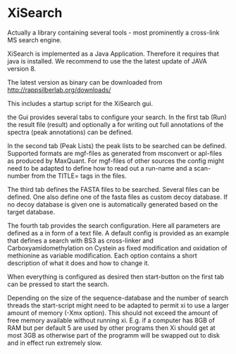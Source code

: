 # XiSearch
Actually a library containing several tools - most prominently a cross-link MS search engine.

XiSearch is implemented as a Java Application. Therefore it requires that java is installed. We recommend to use the the latest update of JAVA version 8.


The latest version as binary can be downloaded from
http://rappsilberlab.org/downloads/

This includes a startup script for the XiSearch gui.


the Gui provides several tabs to configure your search. 
In the first tab (Run) the result file (result) and optionally a for writing out full annotations of the spectra (peak annotations) can be defined.

In the second tab (Peak Lists) the peak lists to be searched can be defined. Supported formats are mgf-files as generated from msconvert or apl-files as produced by MaxQuant. For mgf-files of other sources the config might need to be adapted to define how to read out a run-name and a scan-number from the TITLE= tags in the files.

The third tab defines the FASTA files to be searched. Several files can be defined. One also define one of the fasta files as custom decoy database. If no decoy database is given one is automatically generated based on the target database.

The fourth tab provides the search configuration. Here all parameters are defined as a in form of a text file. A default config is provided as an example that defines a search with BS3 as cross-linker and Carboxyamidomethylation on Cystein as fixed modification and oxidation of methionine as variable modification. Each option contains a short description of what it does and how to change it.

When everything is configured as desired then start-button on the first tab can be pressed to start the search.

Depending on the size of the sequence-database and the number of search threads the start-script might need to be adapted to permit xi to use a larger amount of memory (-Xmx option). This should not exceed the amount of free memory available without running xi. E.g. if a computer has 8GB of RAM but per default 5 are used by other programs then Xi should get at most 3GB as otherwise part of the programm will be swapped out to disk and in effect run extremely slow.





